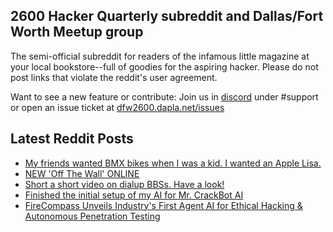 ## 2600 Hacker Quarterly subreddit and Dallas/Fort Worth Meetup group
The semi-official subreddit for readers of the infamous little magazine at your local bookstore--full of goodies for the aspiring hacker. Please do not post links that violate the reddit's user agreement.

Want to see a new feature or contribute: 
Join us in [discord](https://dfw2600.dapla.net/chat) under #support or open an issue ticket at [dfw2600.dapla.net/issues](https://dfw2600.dapla.net/issues)

## Latest Reddit Posts
<!-- BLOG-POST-LIST:START -->
- [My friends wanted BMX bikes when I was a kid. I wanted an Apple Lisa.](https://www.reddit.com/r/2600/comments/1hc8jn2/my_friends_wanted_bmx_bikes_when_i_was_a_kid_i/)
- [NEW 'Off The Wall' ONLINE](https://2600.com/wall/10-12-2024)
- [Short a short video on dialup BBSs. Have a look!](https://www.reddit.com/r/2600/comments/1ha0vxz/short_a_short_video_on_dialup_bbss_have_a_look/)
- [Finished the initial setup of my AI for Mr. CrackBot AI](https://www.reddit.com/r/2600/comments/1h6ticz/finished_the_initial_setup_of_my_ai_for_mr/)
- [FireCompass Unveils Industry's First Agent AI for Ethical Hacking & Autonomous Penetration Testing](https://www.reddit.com/r/2600/comments/1h61zd4/firecompass_unveils_industrys_first_agent_ai_for/)
<!-- BLOG-POST-LIST:END -->
